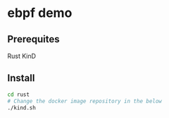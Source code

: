 # ebpf demo

## Prerequites

Rust
KinD

## Install

```bash
cd rust
# Change the docker image repository in the below 
./kind.sh
```
